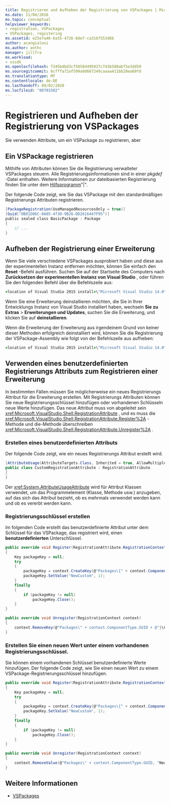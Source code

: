 ```yaml
---
title: Registrieren und Aufheben der Registrierung von VSPackages | Microsoft-Dokumentation
ms.date: 11/04/2016
ms.topic: conceptual
helpviewer_keywords:
- registration, VSPackages
- VSPackages, registering
ms.assetid: e25e7a46-6a55-4726-8def-ca316f553d6b
author: acangialosi
ms.author: anthc
manager: jillfra
ms.workload:
- vssdk
ms.openlocfilehash: f345bdbd3cf5858d495937c743b580abf5e3dd50
ms.sourcegitcommit: 6cfffa72af599a9d667249caaaa411bb28ea69fd
ms.translationtype: MT
ms.contentlocale: de-DE
ms.lasthandoff: 09/02/2020
ms.locfileid: "80701582"
---
```

# <a name="register-and-unregister-vspackages"></a>Registrieren und Aufheben der Registrierung von VSPackages
Sie verwenden Attribute, um ein VSPackage zu registrieren, aber

## <a name="register-a-vspackage"></a>Ein VSPackage registrieren
 Mithilfe von Attributen können Sie die Registrierung verwalteter VSPackages steuern. Alle Registrierungsinformationen sind in einer *pkgdef* -Datei enthalten. Weitere Informationen zur dateibasierten Registrierung finden Sie unter dem [Hilfsprogramm](../extensibility/internals/createpkgdef-utility.md)"|".

 Der folgende Code zeigt, wie Sie das VSPackage mit den standardmäßigen Registrierungs Attributen registrieren.

```csharp
[PackageRegistration(UseManagedResourcesOnly = true)]
[Guid("0B81D86C-0A85-4f30-9B26-DD2616447F95")]
public sealed class BasicPackage : Package
{
    // ...
}
```

## <a name="unregister-an-extension"></a>Aufheben der Registrierung einer Erweiterung
 Wenn Sie viele verschiedene VSPackages ausprobiert haben und diese aus der experimentellen Instanz entfernen möchten, können Sie einfach den **Reset** -Befehl ausführen. Suchen Sie auf der Startseite des Computers nach **Zurücksetzen der experimentellen Instanz von Visual Studio** , oder führen Sie den folgenden Befehl über die Befehlszeile aus:

```cmd
<location of Visual Studio 2015 install>\"Microsoft Visual Studio 14.0\VSSDK\VisualStudioIntegration\Tools\Bin\CreateExpInstance.exe" /Reset /VSInstance=14.0 /RootSuffix=Exp
```

 Wenn Sie eine Erweiterung deinstallieren möchten, die Sie in Ihrer Entwicklungs Instanz von Visual Studio installiert haben, wechseln **Sie zu Extras**  >  **Erweiterungen und Updates**, suchen Sie die Erweiterung, und klicken Sie auf **deinstallieren**.

 Wenn die Erweiterung der Erweiterung aus irgendeinem Grund von keiner dieser Methoden erfolgreich deinstalliert wird, können Sie die Registrierung der VSPackage-Assembly wie folgt von der Befehlszeile aus aufheben:

```cmd
<location of Visual Studio 2015 install>\"Microsoft Visual Studio 14.0\VSSDK\VisualStudioIntegration\Tools\Bin\regpkg" /unregister <pathToVSPackage assembly>
```

<a name="using-a-custom-registration-attribute-to-register-an-extension"></a>

## <a name="use-a-custom-registration-attribute-to-register-an-extension"></a>Verwenden eines benutzerdefinierten Registrierungs Attributs zum Registrieren einer Erweiterung

In bestimmten Fällen müssen Sie möglicherweise ein neues Registrierungs Attribut für die Erweiterung erstellen. Mit Registrierungs Attributen können Sie neue Registrierungsschlüssel hinzufügen oder vorhandenen Schlüsseln neue Werte hinzufügen. Das neue Attribut muss von abgeleitet sein <xref:Microsoft.VisualStudio.Shell.RegistrationAttribute> , und es muss die <xref:Microsoft.VisualStudio.Shell.RegistrationAttribute.Register%2A> -Methode und die-Methode überschreiben <xref:Microsoft.VisualStudio.Shell.RegistrationAttribute.Unregister%2A> .

### <a name="create-a-custom-attribute"></a>Erstellen eines benutzerdefinierten Attributs

Der folgende Code zeigt, wie ein neues Registrierungs Attribut erstellt wird.

```csharp
[AttributeUsage(AttributeTargets.Class, Inherited = true, AllowMultiple = false)]
public class CustomRegistrationAttribute : RegistrationAttribute
{
}
```

 Der <xref:System.AttributeUsageAttribute> wird für Attribut Klassen verwendet, um das Programmelement (Klasse, Methode usw.) anzugeben, auf das sich das Attribut bezieht, ob es mehrmals verwendet werden kann und ob es vererbt werden kann.

### <a name="create-a-registry-key"></a>Registrierungsschlüssel erstellen

Im folgenden Code erstellt das benutzerdefinierte Attribut unter dem Schlüssel für das VSPackage, das registriert wird, einen **benutzerdefinierten** Unterschlüssel.

```csharp
public override void Register(RegistrationAttribute.RegistrationContext context)
{
    Key packageKey = null;
    try
    {
        packageKey = context.CreateKey(@"Packages\{" + context.ComponentType.GUID + @"}\Custom");
        packageKey.SetValue("NewCustom", 1);
    }
    finally
    {
        if (packageKey != null)
            packageKey.Close();
    }
}

public override void Unregister(RegistrationContext context)
{
    context.RemoveKey(@"Packages\" + context.ComponentType.GUID + @"}\Custom");
}
```

### <a name="create-a-new-value-under-an-existing-registry-key"></a>Erstellen Sie einen neuen Wert unter einem vorhandenen Registrierungsschlüssel.

Sie können einem vorhandenen Schlüssel benutzerdefinierte Werte hinzufügen. Der folgende Code zeigt, wie Sie einen neuen Wert zu einem VSPackage-Registrierungsschlüssel hinzufügen.

```csharp
public override void Register(RegistrationAttribute.RegistrationContext context)
{
    Key packageKey = null;
    try
    {
        packageKey = context.CreateKey(@"Packages\{" + context.ComponentType.GUID + "}");
        packageKey.SetValue("NewCustom", 1);
    }
    finally
    {
        if (packageKey != null)
            packageKey.Close();
    }
}

public override void Unregister(RegistrationContext context)
{
    context.RemoveValue(@"Packages\" + context.ComponentType.GUID, "NewCustom");
}
```

## <a name="see-also"></a>Weitere Informationen
- [VSPackages](../extensibility/internals/vspackages.md)
